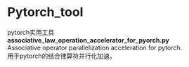 # Pytorch_tool
pytorch实用工具<br>
**associative_law_operation_accelerator_for_pyorch.py**<br>
Associative operator parallelization acceleration for pytorch.<br>
用于pytorch的结合律算符并行化加速。<br>
